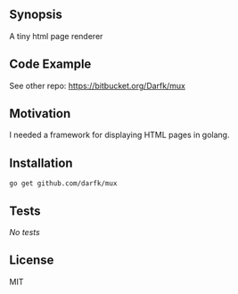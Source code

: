 ## Synopsis

A tiny html page renderer 

## Code Example

See other repo: https://bitbucket.org/Darfk/mux

## Motivation

I needed a framework for displaying HTML pages in golang.

## Installation

`go get github.com/darfk/mux`

## Tests

*No tests*

## License

MIT
